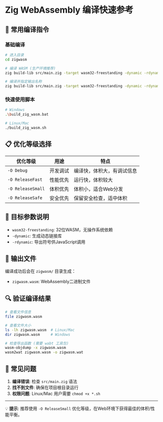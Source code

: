 # Zig WebAssembly 编译快速参考

## 🚀 常用编译指令

### 基础编译
```bash
# 进入目录
cd zigwasm

# 编译 WASM (生产环境推荐)
zig build-lib src/main.zig -target wasm32-freestanding -dynamic -rdynamic -O ReleaseSmall

# 编译并指定输出名称
zig build-lib src/main.zig -target wasm32-freestanding -dynamic -rdynamic -O ReleaseSmall --name zigwasm
```

### 快速使用脚本
```bash
# Windows
.\build_zig_wasm.bat

# Linux/Mac
./build_zig_wasm.sh
```

## 📋 优化等级选择

| 优化等级 | 用途 | 特点 |
|---------|------|------|
| `-O Debug` | 开发调试 | 编译快，体积大，有调试信息 |
| `-O ReleaseFast` | 性能优先 | 运行快，体积较大 |
| `-O ReleaseSmall` | 体积优先 | 体积小，适合Web分发 |
| `-O ReleaseSafe` | 安全优先 | 保留安全检查，适中体积 |

## 🎯 目标参数说明

- `wasm32-freestanding`: 32位WASM，无操作系统依赖
- `-dynamic`: 生成动态链接库
- `-rdynamic`: 导出符号供JavaScript调用

## 📁 输出文件

编译成功后会在 `zigwasm/` 目录生成：
- `zigwasm.wasm`: WebAssembly二进制文件

## 🔍 验证编译结果

```bash
# 查看文件信息
file zigwasm.wasm

# 查看文件大小
ls -lh zigwasm.wasm  # Linux/Mac
dir zigwasm.wasm     # Windows

# 检查导出函数 (需要 wabt 工具包)
wasm-objdump -x zigwasm.wasm
wasm2wat zigwasm.wasm -o zigwasm.wat
```

## 🚨 常见问题

1. **编译错误**: 检查 `src/main.zig` 语法
2. **找不到文件**: 确保在项目根目录运行
3. **权限问题**: Linux/Mac 用户需要 `chmod +x *.sh`

---
💡 **提示**: 推荐使用 `-O ReleaseSmall` 优化等级，在Web环境下获得最佳的体积/性能平衡。